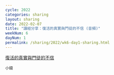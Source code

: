 ```yaml
---
cycle: 2022
categories: sharing
layout: sharing
date: 2022-02-07
title: "讀經分享：復活的真實與門徒的不信 (音頻)"
weekNum: 6
dayNum: 1
permalink: /sharing/2022/wk6-day1-sharing.html
---
```


[復活的真實與門徒的不信](https://eccseattle.github.io/media/sharing/2022/wk006/2022-02-07-bin.m4a)

`小錢`
